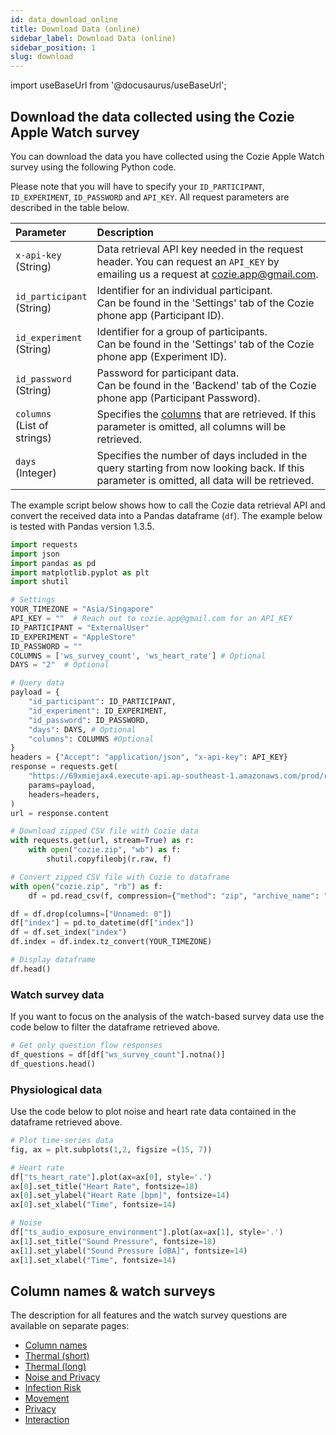 ```yaml
---
id: data_download_online
title: Download Data (online)
sidebar_label: Download Data (online)
sidebar_position: 1
slug: download
---
```


import useBaseUrl from '@docusaurus/useBaseUrl';

## Download the data collected using the Cozie Apple Watch survey

You can download the data you have collected using the Cozie Apple Watch survey using the following Python code.

Please note that you will have to specify your `ID_PARTICIPANT`, `ID_EXPERIMENT`, `ID_PASSWORD` and `API_KEY`. All request parameters are described in the table below.

| Parameter                        | Description |
|:---------------------------------|:------------|
| `x-api-key` <br/>(String)        | Data retrieval API key needed in the request header. You can request an `API_KEY` by emailing us a request at cozie.app@gmail.com. |
| `id_participant` <br/>(String)   | Identifier for an individual participant. <br/> Can be found in the 'Settings' tab of the Cozie phone app (Participant ID). |
| `id_experiment` <br/>(String)    | Identifier for a group of participants. <br/> Can be found in the 'Settings' tab of the Cozie phone app (Experiment ID). |
| `id_password` <br/>(String)      | Password for participant data. <br/> Can be found in the 'Backend' tab of the Cozie phone app (Participant Password). |
| `columns` <br/>(List of strings) | Specifies the [columns](data_overview) that are retrieved. If this parameter is omitted, all columns will be retrieved. |
| `days` <br/>(Integer)            | Specifies the number of days included in the query starting from now looking back. If this parameter is omitted, all data will be retrieved. |

The example script below shows how to call the Cozie data retrieval API and convert the received data into a Pandas dataframe (`df`). The example below is tested with Pandas version 1.3.5.

```python
import requests
import json
import pandas as pd
import matplotlib.pyplot as plt
import shutil

# Settings
YOUR_TIMEZONE = "Asia/Singapore"
API_KEY = ""  # Reach out to cozie.app@gmail.com for an API_KEY
ID_PARTICIPANT = "ExternalUser"
ID_EXPERIMENT = "AppleStore"
ID_PASSWORD = ""
COLUMNS = ['ws_survey_count', 'ws_heart_rate'] # Optional
DAYS = "2"  # Optional

# Query data
payload = {
    "id_participant": ID_PARTICIPANT,
    "id_experiment": ID_EXPERIMENT,
    "id_password": ID_PASSWORD,
    "days": DAYS, # Optional
    "columns": COLUMNS #Optional
}
headers = {"Accept": "application/json", "x-api-key": API_KEY}
response = requests.get(
    "https://69xmiejax4.execute-api.ap-southeast-1.amazonaws.com/prod/retrieve",
    params=payload,
    headers=headers,
)
url = response.content

# Download zipped CSV file with Cozie data
with requests.get(url, stream=True) as r:
    with open("cozie.zip", "wb") as f:
        shutil.copyfileobj(r.raw, f)

# Convert zipped CSV file with Cozie to dataframe
with open("cozie.zip", "rb") as f:
    df = pd.read_csv(f, compression={"method": "zip", "archive_name": "sample.csv"})

df = df.drop(columns=["Unnamed: 0"])
df["index"] = pd.to_datetime(df["index"])
df = df.set_index("index")
df.index = df.index.tz_convert(YOUR_TIMEZONE)

# Display dataframe
df.head()
```

### Watch survey data
If you want to focus on the analysis of the watch-based survey data use the code below to filter the dataframe retrieved above.

```python
# Get only question flow responses
df_questions = df[df["ws_survey_count"].notna()]
df_questions.head()
```

### Physiological data
Use the code below to plot noise and heart rate data contained in the dataframe retrieved above. 

```python
# Plot time-series data
fig, ax = plt.subplots(1,2, figsize =(15, 7))

# Heart rate
df["ts_heart_rate"].plot(ax=ax[0], style='.')
ax[0].set_title("Heart Rate", fontsize=18)
ax[0].set_ylabel("Heart Rate [bpm]", fontsize=14)
ax[0].set_xlabel("Time", fontsize=14)

# Noise
df["ts_audio_exposure_environment"].plot(ax=ax[1], style='.')
ax[1].set_title("Sound Pressure", fontsize=18)
ax[1].set_ylabel("Sound Pressure [dBA]", fontsize=14)
ax[1].set_xlabel("Time", fontsize=14)
```

## Column names & watch surveys
The description for all features and the watch survey questions are available on separate pages:
* [Column names](data_overview)
* [Thermal (short)](ws_thermal_short)
* [Thermal (long)](ws_thermal_long)
* [Noise and Privacy](ws_noise_and_privacy)
* [Infection Risk](ws_infection_risk)
* [Movement](ws_movement)
* [Privacy](ws_privacy)
* [Interaction](ws_interaction)